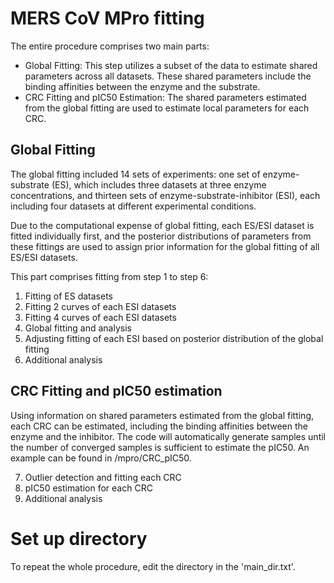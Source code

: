 # MERS CoV MPro fitting

The entire procedure comprises two main parts:

- Global Fitting: This step utilizes a subset of the data to estimate shared parameters across all datasets. These shared parameters include the binding affinities between the enzyme and the substrate.
- CRC Fitting and pIC50 Estimation: The shared parameters estimated from the global fitting are used to estimate local parameters for each CRC.

## Global Fitting

The global fitting included 14 sets of experiments: one set of enzyme-substrate (ES), which includes three datasets at three enzyme concentrations, and thirteen sets of enzyme-substrate-inhibitor (ESI), each including four datasets at different experimental conditions.

Due to the computational expense of global fitting, each ES/ESI dataset is fitted individually first, and the posterior distributions of parameters from these fittings are used to assign prior information for the global fitting of all ES/ESI datasets.

This part comprises fitting from step 1 to step 6: 

1. Fitting of ES datasets
2. Fitting 2 curves of each ESI datasets
3. Fitting 4 curves of each ESI datasets
4. Global fitting and analysis
5. Adjusting fitting of each ESI based on posterior distribution of the global fitting
6. Additional analysis

## CRC Fitting and pIC50 estimation

Using information on shared parameters estimated from the global fitting, each CRC can be estimated, including the binding affinities between the enzyme and the inhibitor. The code will automatically generate samples until the number of converged samples is sufficient to estimate the pIC50. An example can be found in /mpro/CRC_pIC50.

7. Outlier detection and fitting each CRC
8. pIC50 estimation for each CRC
9. Additional analysis

# Set up directory

To repeat the whole procedure, edit the directory in the 'main_dir.txt'.
